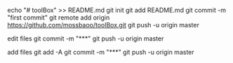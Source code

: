 echo "# toolBox" >> README.md
git init
git add README.md
git commit -m "first commit"
git remote add origin https://github.com/mossbaoo/toolBox.git
git push -u origin master

edit files
git commit -m "***"
git push -u origin master

add files
git add -A
git commit -m "***"
git push -u origin master